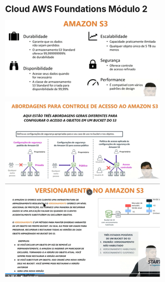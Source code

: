 # Cloud AWS Foundations Módulo 2

![alt text](image.png)

![alt text](image-1.png)

![alt text](image-2.png)